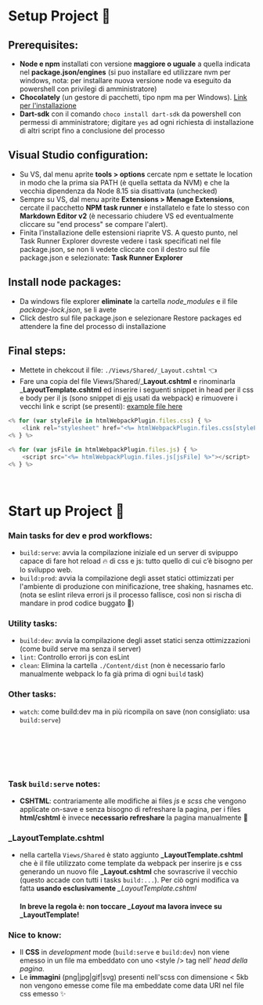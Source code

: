 # Setup Project  🚧

## __Prerequisites__:

- __Node e npm__ installati con versione __maggiore o uguale__ a quella indicata nel __package.json/engines__ (si puo installare ed utilizzare nvm per windows, nota: per installare nuova versione node va eseguito da powershell con privilegi di amministratore)
- __Chocolately__ (un gestore di pacchetti, tipo npm ma per Windows). [Link per l'installazione](https://chocolatey.org/install)
- __Dart-sdk__ con il comando `choco install dart-sdk`  da powershell con permessi di amministratore; digitare `yes` ad ogni richiesta di installazione di altri script fino a conclusione del processo

## __Visual Studio configuration__:

- Su VS, dal menu aprite __tools > options__ cercate npm e settate le location in modo che la prima sia PATH (è quella settata da NVM) e che la vecchia dipendenza da Node 8.15 sia disattivata (unchecked)
- Sempre su VS, dal menu aprite __Extensions > Menage Extensions__, cercate il pacchetto __NPM task runner__ e installatelo e fate lo stesso con __Markdown Editor v2__ (è necessario chiudere VS ed eventualmente cliccare su "end process" se compare l'alert).
- Finita l’installazione delle estensioni riaprite VS. A questo punto, nel Task Runner Explorer dovreste vedere i task specificati nel file package.json, se non li vedete cliccate con il destro sul file package.json e selezionate: __Task Runner Explorer__

## __Install node packages__:
- Da windows file explorer __eliminate__ la cartella _node_modules_ e il file _package-lock.json_, se li avete
- Click destro sul file package.json e selezionare Restore packages ed attendere la fine del processo di installazione

## __Final steps__:
- Mettete in chekcout il file: `./Views/Shared/_Layout.cshtml` 👈
- Fare una copia del file Views/Shared/___Layout.cshtml__ e rinominarla ___LayoutTemplate.cshtml__ ed inserire i seguenti snippet in head per il css e body per il js (sono snippet di [ejs](https://ejs.co/) usati da webpack) e rimuovere i vecchi link e script (se presenti): [example file here](https://github.com/DavOnGit/webpack-dotnet-kapus/blob/main/_LayoutTemplateExample.cshtml)

```js
<% for (var styleFile in htmlWebpackPlugin.files.css) { %>
    <link rel="stylesheet" href="<%= htmlWebpackPlugin.files.css[styleFile] %>" />
<% } %>
```

```js
<% for (var jsFile in htmlWebpackPlugin.files.js) { %>
    <script src="<%= htmlWebpackPlugin.files.js[jsFile] %>"></script>
<% } %>
```

&nbsp;

# Start up Project 🚀

### Main tasks for dev e prod workflows:
- `build:serve`: avvia la compilazione iniziale ed un server di svipuppo capace di fare hot reload 🔥 di css e js: tutto quello di cui c’è bisogno per lo sviluppo web.
- `build:prod`: avvia la compilazione degli asset statici ottimizzati per l'ambiente di produzione con minificazione, tree shaking, hasnames etc. (nota se eslint rileva errori js il processo fallisce, così non si rischa di mandare in prod codice buggato 🐛)

### Utility tasks:
- `build:dev`: avvia la compilazione degli asset statici senza ottimizzazioni (come build serve ma senza il server)
- `lint`: Controllo errori js con esLint
- `clean`: Elimina la cartella `./Content/dist` (non è necessario farlo manualmente webpack lo fa già prima di ogni `build` task)

### Other tasks:
- `watch`: come build:dev ma in più ricompila on save (non consigliato: usa `build:serve`)

&nbsp;
------
&nbsp;

### Task `build:serve` notes:

- __CSHTML__: contrariamente alle modifiche ai files _js_ e _scss_ che vengono applicate on-save e senza bisogno di refreshare la pagina, per i files __html/cshtml__ è invece __necessario refreshare__ la pagina manualmente 🚴️


### **_LayoutTemplate.cshtml**
- nella cartella `Views/Shared` è stato aggiunto **_LayoutTemplate.cshtml** che è il file utilizzato come template da webpack per inserire js e css generando un nuovo file **_Layout.cshtml** che sovrascrive il vecchio (questo accade con tutti i tasks `build:...`). Per ciò ogni modifica va fatta __usando esclusivamente__ *_LayoutTemplate.cshtml*

    #### In breve la regola è: __non toccare__ *_Layout* ma lavora invece su **_LayoutTemplate**!

### __Nice to know__:
- Il __CSS__ in _development_ mode (`build:serve` e `build:dev`) non viene emesso in un file ma embeddato con uno \<style /\> tag nell' _head della pagina_.
- Le __immagini__ (png|jpg|gif|svg) presenti nell'scss con dimensione < 5kb non vengono emesse come file ma embeddate come data URI nel file css emesso ✨

